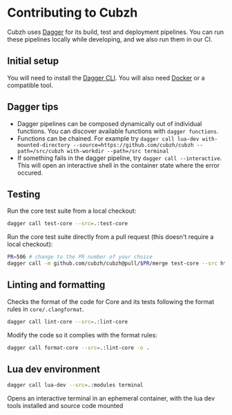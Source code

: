 # Contributing to Cubzh

Cubzh uses [Dagger](https://dagger.io) for its build, test and deployment pipelines.
You can run these pipelines locally while developing, and we also run them in our CI.

## Initial setup

You will need to install the [Dagger CLI](https://docs.dagger.io/install).
You will also need [Docker](https://docker.com) or a compatible tool.

## Dagger tips

- Dagger pipelines can be composed dynamically out of individual functions. You can discover available functions with `dagger functions`.
- Functions can be chained. For example try `dagger call lua-dev with-mounted-directory --source=https://github.com/cubzh/cubzh --path=/src/cubzh with-workdir --path=/src terminal`
- If something fails in the dagger pipeline, try `dagger call --interactive`. This will open an interactive shell in the container state where the error occured.

## Testing

Run the core test suite from a local checkout:

```bash
dagger call test-core --src=.:test-core
```

Run the core test suite directly from a pull request (this doesn't require a local checkout):

```bash
PR=506 # change to the PR number of your choice
dagger call -m github.com/cubzh/cubzh@pull/$PR/merge test-core --src https://github.com/cubzh/cubzh#pull/$PR/merge
```

## Linting and formatting

Checks the format of the code for Core and its tests following the format rules in `core/.clangformat`.

```bash
dagger call lint-core --src=.:lint-core
```

Modify the code so it complies with the format rules:

```bash
dagger call format-core --src=.:lint-core -o .
```

## Lua dev environment

```bash
dagger call lua-dev --src=.:modules terminal
```
Opens an interactive terminal in an ephemeral container, with the lua dev tools installed and source code mounted
